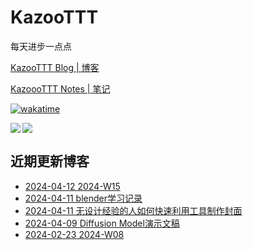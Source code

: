 # KazooTTT
每天进步一点点

[KazooTTT Blog | 博客](https://blog.kazoottt.top)

[KazoooTTT Notes | 笔记](https://notes.kazoottt.top)

[![wakatime](https://wakatime.com/badge/user/d3dc2570-e4bf-4469-b0c2-127b495e8b91.svg)](https://wakatime.com/@d3dc2570-e4bf-4469-b0c2-127b495e8b91)

<a href="https://github.com/anuraghazra/github-readme-stats">
  <img align="left" src="https://github-readme-stats.vercel.app/api?username=KazooTTT&theme=radical" />
</a>

<a href="https://github.com/anuraghazra/github-readme-stats">
  <img src="https://github-readme-stats.vercel.app/api/top-langs/?username=KazooTTT&theme=radical" />
</a>


## 近期更新博客
<!-- BLOG-POST-LIST:START -->
 - [2024-04-12 2024-W15](https://kazoottt.top/article/2024-W15)
 - [2024-04-11 blender学习记录](https://kazoottt.top/article/blender-learning-record)
 - [2024-04-11 无设计经验的人如何快速利用工具制作封面](https://kazoottt.top/article/how-people-with-no-design-experience-can-quickly-make-use-of-tools-to-make-covers)
 - [2024-04-09 Diffusion Model演示文稿](https://kazoottt.top/article/diffusion-model)
 - [2024-02-23 2024-W08](https://kazoottt.top/article/2024-W08)<!-- BLOG-POST-LIST:END -->
